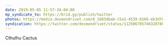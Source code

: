 ```yaml
---
date: 2019-05-05 11:57:34-04:00
mp_syndicate_to: https://brid.gy/publish/twitter
photos: https://media.desmondrivet.com/0_1b03dbab-c5a1-4539-8166-eb3dfe63cf59.jpg
syndication: https://twitter.com/desmondrivet/status/1125067057463287808
---
```


Cthulhu Cactus  